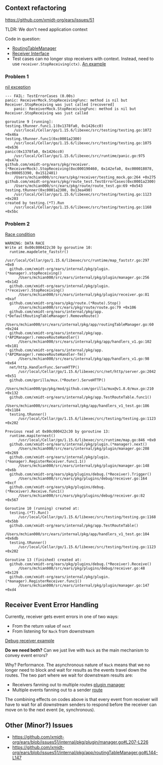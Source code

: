 ## Context refactoring

https://github.com/xmidt-org/ears/issues/51

TLDR: We don't need application context

Code in question:
* [RoutingTableManager](https://github.com/xmidt-org/ears/pull/87/files#diff-17ef71a9dd52d72538310afabec1694e60c82e50f5a0ecfc3f5b028156f6cf3e)
* [Receiver Interface](https://github.com/xmidt-org/ears/pull/87/files#diff-4d6bbf527e27eab751626d1b5f04edec2926b061ea936550756744cb24023cde)
* Test cases can no longer stop receivers with context. Instead, need to use `receiver.StopReceiving(ctx)`. [An example](https://github.com/xmidt-org/ears/pull/87/files#diff-1a8c34f76e657abdaa043a78d4057decc9caed9360284c894217eb118d1d32c8)

### Problem 1

[nil exception](https://github.com/xmidt-org/ears/blob/issues51/pkg/route/route_test.go#L111)

```
--- FAIL: TestErrorCases (0.00s)
panic: ReceiverMock.StopReceivingFunc: method is nil but Receiver.StopReceiving was just called [recovered]
	panic: ReceiverMock.StopReceivingFunc: method is nil but Receiver.StopReceiving was just called

goroutine 9 [running]:
testing.tRunner.func1.1(0x1378fa0, 0x1426cc0)
	/usr/local/Cellar/go/1.15.6/libexec/src/testing/testing.go:1072 +0x46a
testing.tRunner.func1(0xc0001a2300)
	/usr/local/Cellar/go/1.15.6/libexec/src/testing/testing.go:1075 +0x636
panic(0x1378fa0, 0x1426cc0)
	/usr/local/Cellar/go/1.15.6/libexec/src/runtime/panic.go:975 +0x47a
github.com/xmidt-org/ears/pkg/receiver.(*ReceiverMock).StopReceiving(0xc000190460, 0x142efa0, 0xc000018078, 0xc000053390, 0x1512401)
	/Users/mchian000/src/ears/pkg/receiver/testing_mock.go:264 +0x275
github.com/xmidt-org/ears/pkg/route_test.TestErrorCases(0xc0001a2300)
	/Users/mchian000/src/ears/pkg/route/route_test.go:69 +0x543
testing.tRunner(0xc0001a2300, 0x13ea490)
	/usr/local/Cellar/go/1.15.6/libexec/src/testing/testing.go:1123 +0x203
created by testing.(*T).Run
	/usr/local/Cellar/go/1.15.6/libexec/src/testing/testing.go:1168 +0x5bc
```

### Problem 2

[Race condition](https://github.com/xmidt-org/ears/blob/main/internal/pkg/plugin/manager.go#L211)

```
WARNING: DATA RACE
Write at 0x00c000422c30 by goroutine 10:
  runtime.mapdelete_faststr()
      /usr/local/Cellar/go/1.15.6/libexec/src/runtime/map_faststr.go:297 +0x0
  github.com/xmidt-org/ears/internal/pkg/plugin.(*manager).stopReceiving()
      /Users/mchian000/src/ears/internal/pkg/plugin/manager.go:256 +0x1d2
  github.com/xmidt-org/ears/internal/pkg/plugin.(*receiver).StopReceiving()
      /Users/mchian000/src/ears/internal/pkg/plugin/receiver.go:81 +0xaf
  github.com/xmidt-org/ears/pkg/route.(*Route).Stop()
      /Users/mchian000/src/ears/pkg/route/route.go:79 +0x106
  github.com/xmidt-org/ears/internal/pkg/app.(*DefaultRoutingTableManager).RemoveRoute()
      /Users/mchian000/src/ears/internal/pkg/app/routingTableManager.go:60 +0x244
  github.com/xmidt-org/ears/internal/pkg/app.(*APIManager).removeRouteHandler()
      /Users/mchian000/src/ears/internal/pkg/app/handlers_v1.go:102 +0x181
  github.com/xmidt-org/ears/internal/pkg/app.(*APIManager).removeRouteHandler-fm()
      /Users/mchian000/src/ears/internal/pkg/app/handlers_v1.go:98 +0x64
  net/http.HandlerFunc.ServeHTTP()
      /usr/local/Cellar/go/1.15.6/libexec/src/net/http/server.go:2042 +0x51
  github.com/gorilla/mux.(*Router).ServeHTTP()
      /Users/mchian000/go/pkg/mod/github.com/gorilla/mux@v1.8.0/mux.go:210 +0x132
  github.com/xmidt-org/ears/internal/pkg/app.TestRouteTable.func1()
      /Users/mchian000/src/ears/internal/pkg/app/handlers_v1_test.go:186 +0x1184
  testing.tRunner()
      /usr/local/Cellar/go/1.15.6/libexec/src/testing/testing.go:1123 +0x202

Previous read at 0x00c000422c30 by goroutine 13:
  runtime.mapiternext()
      /usr/local/Cellar/go/1.15.6/libexec/src/runtime/map.go:846 +0x0
  github.com/xmidt-org/ears/internal/pkg/plugin.(*manager).next()
      /Users/mchian000/src/ears/internal/pkg/plugin/manager.go:208 +0x269
  github.com/xmidt-org/ears/internal/pkg/plugin.(*manager).RegisterReceiver.func1.1()
      /Users/mchian000/src/ears/internal/pkg/plugin/manager.go:148 +0x6b
  github.com/xmidt-org/ears/pkg/plugins/debug.(*Receiver).Trigger()
      /Users/mchian000/src/ears/pkg/plugins/debug/receiver.go:164 +0xcf
  github.com/xmidt-org/ears/pkg/plugins/debug.(*Receiver).Receive.func1()
      /Users/mchian000/src/ears/pkg/plugins/debug/receiver.go:82 +0x567

Goroutine 10 (running) created at:
  testing.(*T).Run()
      /usr/local/Cellar/go/1.15.6/libexec/src/testing/testing.go:1168 +0x5bb
  github.com/xmidt-org/ears/internal/pkg/app.TestRouteTable()
      /Users/mchian000/src/ears/internal/pkg/app/handlers_v1_test.go:104 +0x6db
  testing.tRunner()
      /usr/local/Cellar/go/1.15.6/libexec/src/testing/testing.go:1123 +0x202

Goroutine 13 (finished) created at:
  github.com/xmidt-org/ears/pkg/plugins/debug.(*Receiver).Receive()
      /Users/mchian000/src/ears/pkg/plugins/debug/receiver.go:48 +0x129
  github.com/xmidt-org/ears/internal/pkg/plugin.(*manager).RegisterReceiver.func1()
      /Users/mchian000/src/ears/internal/pkg/plugin/manager.go:147 +0xd4

```

## Receiver Event Error Handling

Currently, receiver gets event errors in one of two ways:
* From the return value of `next` 
* From listening for `Nack` from downstream

[Debug receiver example](https://github.com/xmidt-org/ears/blob/issues51/pkg/plugins/debug/receiver.go)

<strong>Do we need both?</strong>
Can we just live with `Nack` as the main mechanism to convey event errors?

Why? Performance. The asynchronous nature of `Nack` means that we no longer need to block and wait for results as the events travel down the routes. The two part where we wait for downstream results are:
* Receivers fanning out to multiple routes [plugin manager](https://github.com/xmidt-org/ears/blob/issues51/internal/pkg/plugin/manager.go#L207-L226)
* Multiple events fanning out to a sender [route](https://github.com/xmidt-org/ears/blob/issues51/internal/pkg/plugin/manager.go#L207-L226)

The combining effects on codes above is that every event from receiver will have to wait for all downstream senders to respond before the receiver can move on to the next event (ie, synchronous).

## Other (Minor?) Issues
* https://github.com/xmidt-org/ears/blob/issues51/internal/pkg/plugin/manager.go#L207-L226
* https://github.com/xmidt-org/ears/blob/issues51/internal/pkg/app/routingTableManager.go#L144-L147
